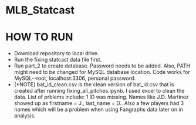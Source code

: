 # MLB_Statcast


# HOW TO RUN

- Download repository to local drive.
- Run the fixing statcast data file first.
- Run part_2 to create database. Password needs to be added. Also, PATH might need to be changed for MySQL database location. Code works for MySQL--root, localhost:3306, personal password.
- (*NOTE) bat_id_clean.csv is the clean version of bat_id.csv that is created after running fixing_all_pitches.ipynb. I used excel to clean the data. List of prblems include: 1 ID was missing. Names like J.D. Martinez showed up as firstname = J., last_name = D.. Also a few players had 3 names which will be a problem when using Fangraphs data later on in analysis.

